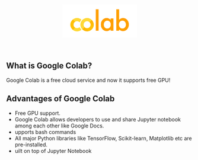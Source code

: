 <p align="center"><img width="40%" src="https://github.com/jinkyukim-me/GoogleColab/blob/master/img/colab_logo.png" /></p>


<br/>

## What is Google Colab?
Google Colab is a free cloud service and now it supports free GPU!

## Advantages of Google Colab
* Free GPU support.
* Google Colab allows developers to use and share Jupyter notebook among each other like Google Docs.
* upports bash commands
* All major Python libraries like TensorFlow, Scikit-learn, Matplotlib etc are pre-installed.
* uilt on top of Jupyter Notebook
